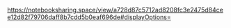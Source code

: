 https://notebooksharing.space/view/a728d87c5712ad8208fc3e2475d84cee12d82f79706daff8b7cdd5b0eaf696de#displayOptions=
